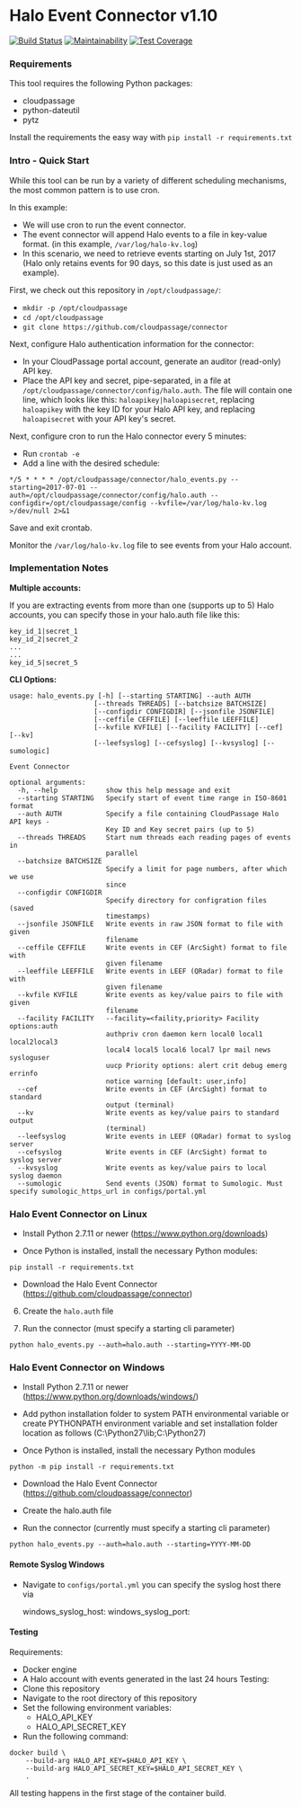 # Halo Event Connector v1.10

[![Build Status](https://travis-ci.org/cloudpassage/connector.svg?branch=master)](https://travis-ci.org/cloudpassage/connector)
[![Maintainability](https://api.codeclimate.com/v1/badges/0ba702a4cf12a6025067/maintainability)](https://codeclimate.com/github/cloudpassage/connector/maintainability)
[![Test Coverage](https://api.codeclimate.com/v1/badges/0ba702a4cf12a6025067/test_coverage)](https://codeclimate.com/github/cloudpassage/connector/test_coverage)

### Requirements

This tool requires the following Python packages:
* cloudpassage
* python-dateutil
* pytz

Install the requirements the easy way with `pip install -r requirements.txt`

### Intro - Quick Start

While this tool can be run by a variety of different scheduling mechanisms, the
most common pattern is to use cron.

In this example:
* We will use cron to run the event connector.
* The event connector will append Halo events to a file in key-value format.
(in this example, `/var/log/halo-kv.log`)
* In this scenario, we need to retrieve events starting on July 1st, 2017 (Halo
   only retains events for 90 days, so this date is just used as an example).

First, we check out this repository in `/opt/cloudpassage/`:

* `mkdir -p /opt/cloudpassage`
* `cd /opt/cloudpassage`
* `git clone https://github.com/cloudpassage/connector`

Next, configure Halo authentication information for the connector:

* In your CloudPassage portal account, generate an auditor (read-only) API key.
* Place the API key and secret, pipe-separated, in a file at
`/opt/cloudpassage/connector/config/halo.auth`.  The file will contain one
line, which looks like this: `haloapikey|haloapisecret`, replacing `haloapikey`
with the key ID for your Halo API key, and replacing `haloapisecret` with your
API key's secret.

Next, configure cron to run the Halo connector every 5 minutes:

* Run `crontab -e`
* Add a line with the desired schedule:

```
*/5 * * * * /opt/cloudpassage/connector/halo_events.py --starting=2017-07-01 --auth=/opt/cloudpassage/connector/config/halo.auth --configdir=/opt/cloudpassage/config --kvfile=/var/log/halo-kv.log >/dev/null 2>&1
```

Save and exit crontab.

Monitor the `/var/log/halo-kv.log` file to see events from your Halo account.


### Implementation Notes

__Multiple accounts:__

If you are extracting events from more than one (supports up to 5) Halo
accounts, you can specify those in your halo.auth file like this:

```
key_id_1|secret_1
key_id_2|secret_2
...
...
key_id_5|secret_5
```

__CLI Options:__
```
usage: halo_events.py [-h] [--starting STARTING] --auth AUTH
                     [--threads THREADS] [--batchsize BATCHSIZE]
                     [--configdir CONFIGDIR] [--jsonfile JSONFILE]
                     [--ceffile CEFFILE] [--leeffile LEEFFILE]
                     [--kvfile KVFILE] [--facility FACILITY] [--cef] [--kv]
                     [--leefsyslog] [--cefsyslog] [--kvsyslog] [--sumologic]

Event Connector

optional arguments:
  -h, --help            show this help message and exit
  --starting STARTING   Specify start of event time range in ISO-8601 format
  --auth AUTH           Specify a file containing CloudPassage Halo API keys -
                        Key ID and Key secret pairs (up to 5)
  --threads THREADS     Start num threads each reading pages of events in
                        parallel
  --batchsize BATCHSIZE
                        Specify a limit for page numbers, after which we use
                        since
  --configdir CONFIGDIR
                        Specify directory for configration files (saved
                        timestamps)
  --jsonfile JSONFILE   Write events in raw JSON format to file with given
                        filename
  --ceffile CEFFILE     Write events in CEF (ArcSight) format to file with
                        given filename
  --leeffile LEEFFILE   Write events in LEEF (QRadar) format to file with
                        given filename
  --kvfile KVFILE       Write events as key/value pairs to file with given
                        filename
  --facility FACILITY   --facility=<faility,priority> Facility options:auth
                        authpriv cron daemon kern local0 local1 local2local3
                        local4 local5 local6 local7 lpr mail news sysloguser
                        uucp Priority options: alert crit debug emerg errinfo
                        notice warning [default: user,info]
  --cef                 Write events in CEF (ArcSight) format to standard
                        output (terminal)
  --kv                  Write events as key/value pairs to standard output
                        (terminal)
  --leefsyslog          Write events in LEEF (QRadar) format to syslog server
  --cefsyslog           Write events in CEF (ArcSight) format to syslog server
  --kvsyslog            Write events as key/value pairs to local syslog daemon
  --sumologic           Send events (JSON) format to Sumologic. Must specify sumologic_https_url in configs/portal.yml
```

### Halo Event Connector on Linux

* Install Python 2.7.11 or newer (https://www.python.org/downloads)

* Once Python is installed, install the necessary Python modules:

```
pip install -r requirements.txt
```


* Download the Halo Event Connector (https://github.com/cloudpassage/connector)

6. Create the `halo.auth` file

7. Run the connector (must specify a starting cli parameter)

```
python halo_events.py --auth=halo.auth --starting=YYYY-MM-DD
```

### Halo Event Connector on Windows

* Install Python 2.7.11 or newer (https://www.python.org/downloads/windows/)

* Add python installation folder to system PATH environmental variable or
create PYTHONPATH environment variable and set installation folder location as
follows (C:\Python27\lib;C:\Python27)

* Once Python is installed, install the necessary Python modules

```
python -m pip install -r requirements.txt
```

* Download the Halo Event Connector (https://github.com/cloudpassage/connector)

* Create the halo.auth file

* Run the connector (currently must specify a starting cli parameter)

```
python halo_events.py --auth=halo.auth --starting=YYYY-MM-DD
```

#### Remote Syslog Windows
* Navigate to `configs/portal.yml` you can specify the syslog host there via

  windows_syslog_host:
  windows_syslog_port:


#### Testing
Requirements:
  * Docker engine
  * A Halo account with events generated in the last 24 hours
Testing:
  * Clone this repository
  * Navigate to the root directory of this repository
  * Set the following environment variables:
    * HALO_API_KEY
    * HALO_API_SECRET_KEY
  * Run the following command:

  ```
  docker build \
      --build-arg HALO_API_KEY=$HALO_API_KEY \
      --build-arg HALO_API_SECRET_KEY=$HALO_API_SECRET_KEY \
      .
  ```

All testing happens in the first stage of the container build.


<!---
#CPTAGS:community-supported integration archive
#TBICON:images/python_icon.png
-->
